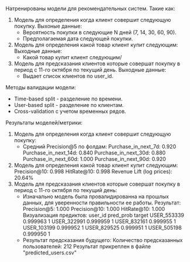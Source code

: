 Натренированы модели для рекомендательных систем. Такие как:
1) Модель для определения когда клиент совершит следующую покупку.
   Выхоные данные:
   - Вероятность покупки в следующие N дней (7, 14, 30, 60, 90).
   - Предполагаемая дата следующей покупки.
2) Модель для определения какой товар клиент купит следующим:
   Выходные данные:
   - Какой товар купит клиент следующим/
3) Модель для предсказания клиентов которые совершат покупку в период с 11-го октября по текущий день.
   Выходные данные:
   - Выдает список клиентов по user_id.

Методы валидации модели:
- Time-based split - разделение по времени.
- User-based split - разделение по клиентам.
- Cross-validation с учетом временных рядов.

Результаты моделей/метрики:
1) Модель для определения когда клиент совершит следующую покупку:
   - Средний Precision@5 по фолдам:
      Purchase_in_next_7d: 0.920
      Purchase_in_next_14d: 0.840
      Purchase_in_next_30d: 0.880
      Purchase_in_next_60d: 1.000
      Purchase_in_next_90d: 0.920
2) Модель для определения какой товар клиент купит следующим:
   Precision@10: 0.998
   HitRate@10: 0.998
   Revenue Lift (log prices): 20.64%
3) Модель для предсказания клиентов которые совершат покупку в период с 11-го октября по текущий день:
   - Изначально модель была провалидированна на прошлых данных, для уверенности правильности ее работы.
     Результат:
      Precision@5: 1.000
      Precision@10: 1.000
      HitRate@10: 1.000
     Визуализация предиктов:
      user_id  pred_prob  target
      USER_553339   0.999963       1
      USER_322991   0.999959       1
      USER_832161   0.999955       1
      USER_103199   0.999952       1
      USER_829525   0.999951       1
      USER_505198   0.999950       1
   - Результат предсказания будущего:
     Количество предсказанных пользователей: 212
     Результат прикреплен в файле "predicted_users.csv"
